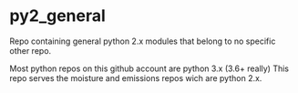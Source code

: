 # py2_general
Repo containing general python 2.x modules that belong to no specific other repo.

Most python repos on this github account are python 3.x (3.6+ really)
This repo serves the moisture and emissions repos wich are python 2.x.
